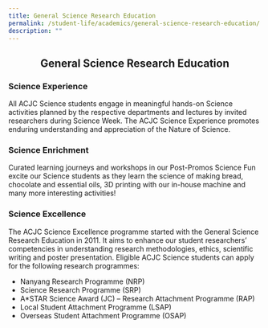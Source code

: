```yaml
---
title: General Science Research Education
permalink: /student-life/academics/general-science-research-education/
description: ""
---
```

## <center> General Science Research Education</center> 

### Science Experience


All ACJC Science students engage in meaningful hands-on Science activities planned by the respective departments and lectures by invited researchers during Science Week. The ACJC Science Experience promotes enduring understanding and appreciation of the Nature of Science.

  

### Science Enrichment

Curated learning journeys and workshops in our Post-Promos Science Fun excite our Science students as they learn the science of making bread, chocolate and essential oils, 3D printing with our in-house machine and many more interesting activities!

  

### Science Excellence


The ACJC Science Excellence programme started with the General Science Research Education in 2011. It aims to enhance our student researchers’ competencies in understanding research methodologies, ethics, scientific writing and poster presentation. Eligible ACJC Science students can apply for the following research programmes:

*   Nanyang Research Programme (NRP)
*   Science Research Programme (SRP)
*   A\*STAR Science Award (JC) – Research Attachment Programme (RAP)
*   Local Student Attachment Programme (LSAP)
*   Overseas Student Attachment Programme (OSAP)